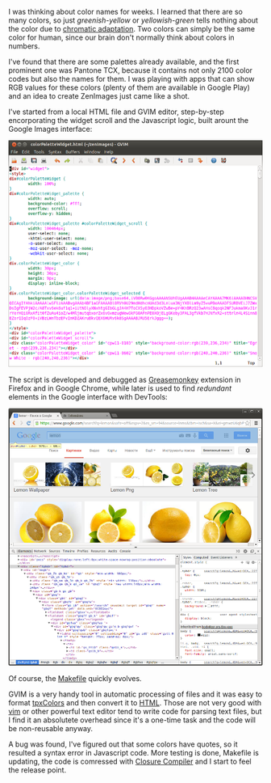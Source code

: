 I was thinking about color names for weeks. I learned that there are so many colors, so just _greenish-yellow_ or _yellowish-green_ tells nothing about the color due to [chromatic adaptation](http://en.wikipedia.org/wiki/Chromatic_adaptation). Two colors can simply be the same color for human, since our brain don't normally think about colors in numbers. 

I've found that there are some palettes already available, and the first prominent one was Pantone TCX, because it contains not only 2100 color codes but also the names for them. I was playing with apps that can show RGB values for these colors (plenty of them are available in Google Play) and an idea to create ZenImages just came like a shot.

I've started from a local HTML file and GVIM editor, step-by-step encorporating the widget scroll and the Javascript logic, built arount the Google Images interface:

![GVIM](../project_images/gvim.png?raw=true)

The script is developed and debugged as [Greasemonkey](https://addons.mozilla.org/en-US/firefox/addon/greasemonkey/) extension in Firefox and in Google Chrome, while later is used to find _redundant_ elements in the Google interface with DevTools:

![DevTools](../project_images/devtools.png?raw=true)

Of course, the [Makefile](https://github.com/zenimages/devart-template/blob/master/project_code/Makefile) quickly evolves.

GVIM is a very handy tool in automatic processing of files and it was easy to format [tpxColors](https://github.com/zenimages/devart-template/blob/master/project_code/tpxColors) and then convert it to [HTML](https://github.com/zenimages/devart-template/blob/master/project_code/tpxColors.html). Those are not very good with [vim](http://www.vim.org/) or other powerful text editor tend to write code for parsing text files, but I find it an absolutete overhead since it's a one-time task and the code will be non-reusable anyway.

A bug was found, I've figured out that some colors have quotes, so it resulted a syntax error in Javascript code. More testing is done, Makefile is updating, the code is comressed with [Closure Compiler](http://closure-compiler.appspot.com/home) and I start to feel the release point.
